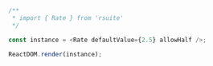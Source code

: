 <!--start-code-->

```js
/**
 * import { Rate } from 'rsuite'
 */

const instance = <Rate defaultValue={2.5} allowHalf />;

ReactDOM.render(instance);
```

<!--end-code-->

